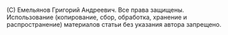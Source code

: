 (С) Емельянов Григорий Андреевич. Все права защищены. Использование (копирование, сбор, обработка, хранение и распространение) материалов статьи без указания автора запрещено. 
